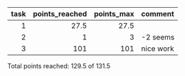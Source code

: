 |   task |   points_reached |   points_max | comment   |
|-------:|-----------------:|-------------:|:----------|
|      1 |             27.5 |         27.5 |           |
|      2 |              1   |          3   | -2 seems  |
|      3 |            101   |        101   | nice work |
Total points reached: 129.5 of 131.5